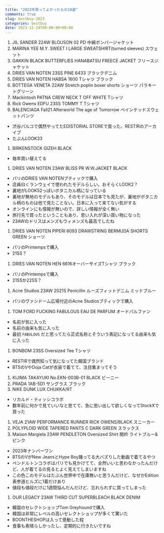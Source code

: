 ```yaml
---
title: "2023年買ってよかったもの10選"
comments: true
slug: bestbuy-2023
categories: bestbuy
date: 2023-12-24T00:00:00+09:00
---
```


1. JIL SANDER 22AW BLOUSON 02 PD 中綿ボンバージャケット
1. MARINA YEE M.Y. SWEET Ⅰ LARGE SWEATSHIRT(turned sleeves) スウェット
1. GAKKIN BLACK BUTTERFLIES HANABATSU FREECE JACKET フリースジャケット
1. DRIES VAN NOTEN 23SS PINE 6433 ブラックデニム
1. DRIES VAN NOTEN HABSA 1600 Tシャツ ブラック
1. BOTTEGA VENETA 22AW Stretch poplin boxer shorts ショーツ パラキートグリーン
1. Mackintosh PATNA CREW NECK T OFF WHITE Tシャツ
1. Rick Owens EDFU 23SS TOMMY T Tシャツ 
1. BALENCIAGA Fall21 Afterworld The age of Tomorrow ペインテッドスウェットパンツ
  - 渋谷パルコで偶然やってたEDISTORIAL STOREで買った。RESTIRのアーカイブ
  - たぶんLOOK33
1. BIRKENSTOCK GIZEH BLACK
  - 毎年買い替えてる
1. DRIES VAN NOTEN 23AW BLISS PR W.W.JACKET BLACK
  - パリのDRIES VAN NOTENブティックで購入
  - 店員曰くランウェイで使われたモデルらしい。おそらくLOOK2？
  - 裏地がLOOK52っぽいボタニカル柄になっている
  - 裏地が無地のモデルもあり、そのモデルは日本でも見たが、裏地がボタニカル柄のものは他で見たことない。日本に入って来てない気がする
  - オンラインにも情報が無いので、詳しい情報が全く無い
  - 旅行先で買ったということもあり、思い入れが深い買い物になった
  - 23AWのドリスはメンズもウィメンズも最高でしたね
1. DRIES VAN NOTEN PIPERI 6093 DRAWSTRING BERMUDA SHORTS GREEN ショーツ
  - パリのPrintempsで購入
  - 21SS？
1. DRIES VAN NOTEN HEN 6616オーバーサイズTシャツ ブラック
  - パリのPrintempsで購入
  - 21SSか22SS？
1. Acne Studios 23AW 2021S Penicillin ルーズフィットデニム ミッドブルー
  - パリのヴァンドーム広場付近のAcne Studiosブティックで購入
1. TOM FORD FUCKING FABULOUS EAU DE PARFUM オードパルファン
  - 名前が気に入った
  - 名前の由来も気に入った
  - 最初 `FABULOUS` だと思ってたら正式名称とそういう表記になってる由来も気に入った
1. BONBOM 23SS Oversized Tee Tシャツ
  - RESTIRで偶然知って気になってた韓国ブランド
  - BTSのVやDoja Catが衣装で着てて、注目集まってそう
1. KIJIMA  TAKAYUKI No.EKN-003B-01 BLACK ビーニー
1. PRADA 1AB-5D1 サングラス ブラック
1. NIKE DUNK LUX CHUKKA/RT
  - リカルド・ティッシコラボ
  - 数年前に何かで見ていいなと思てて、急に思い出して欲しくなってStockXで買った
1. VEJA 21AW PERFORMANCE RUNNER RICK OWENS/BLACK スニーカー
1. POLYPLOID WIDE TAPERED PANTS C DARK GREEN スラックス
1. Maison Margiela 23AW PENDLETON Oversized Shirt 開衿 ライトブルー&ピンク
  - 2023年ナンバーワン
  - BTSのVがNew JeansとHype Boy踊ってる大バズりした動画で着てるやつ
  - ペンドルトンコラボはパリでも見かけてて、全然いいと思わなかったんだけど、人が着てるの見るとよく見えてしまいますね
  - この色このモデルはたぶん世界中で在庫無いと思うんだけど、なぜかEdition表参道ヒルズに1着だけあり
  - 値段も値段だけに1週間悩んだんだけど、忘れられずに買ってしまった
1. OUR LEGACY 23AW THIRD CUT SUPERBLEACH BLACK DENIM
  - 韓国のセレクトショップTom Greyhoundで購入
  - 韓国は非常にレベルの高いセレクトショップが多くて驚いた
  - BOONTHESHOPは入って感動した程
  - 食事も素晴らしかったし、定期的に行きたいですね
